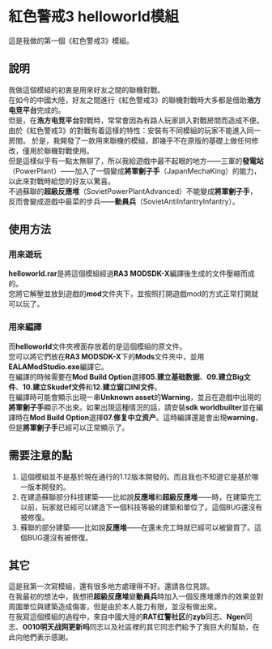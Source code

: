 # 紅色警戒3 helloworld模組  
這是我做的第一個《紅色警戒3》模組。  
## 說明  
我做這個模組的初衷是用來好友之間的聯機對戰。  
在如今的中國大陸，好友之間進行《紅色警戒3》的聯機對戰時大多都是借助**浩方电竞平台**完成的。  
但是，在**浩方电竞平台**對戰時，常常會因為有路人玩家誤入對戰房間而造成不便。  
由於《紅色警戒3》的對戰有着這樣的特性：安裝有不同模組的玩家不能進入同一房間。
於是，我開發了一款用來聯機的模組，即幾乎不在原版的基礎上做任何修改，僅用於聯機對戰使用。  
但是這樣似乎有一點太無聊了，所以我給遊戲中最不起眼的地方——三軍的**發電站**（PowerPlant）——加入了一個變成**將軍劊子手**（JapanMechaKing）的能力，以此來對戰時給您的好友以驚喜。  
不過蘇聯的**超級反應堆**（SovietPowerPlantAdvanced）不能變成**將軍劊子手**，反而會變成遊戲中最菜的步兵——**動員兵**（SovietAntiInfantryInfantry）。  
## 使用方法  
### 用來遊玩  
**helloworld.rar**是將這個模組經過**RA3 MODSDK-X**編譯後生成的文件壓縮而成的。  
您將它解壓並放到遊戲的**mod**文件夾下，並按照打開遊戲mod的方式正常打開就可以玩了。
### 用來編譯  
而**helloworld**文件夾裡面存放着的是這個模組的原文件。  
您可以將它們放在**RA3 MODSDK-X**下的**Mods**文件夾中，並用**EALAModStudio.exe**編譯它。  
在編譯的時候需要在**Mod Build Option**選擇**05.建立基础数据**、**09.建立Big文件**、**10.建立Skudef文件**和**12.建立窗口INI文件**。  
在編譯時可能會顯示出現一串**Unknown asset**的**Warning**，並且在遊戲中出現的**將軍劊子手**顯示不出來。如果出現這種情況的話，請安裝**sdk worldbuilter**並在編譯時在**Mod Build Option**選擇**07.修复中立资产**。這時編譯還是會出現**warning**，但是**將軍劊子手**已經可以正常顯示了。    
## 需要注意的點
1. 這個模組並不是基於現在通行的1.12版本開發的。而且我也不知道它是基於哪一版本開發的。  
2. 在建造蘇聯部分科技建築——比如說**反應堆**和**超級反應堆**——時，在建築完工以前，玩家就已經可以建造下一個科技等級的建築和單位了。這個BUG還沒有被修復。
3. 蘇聯的部分建築——比如說**反應堆**——在還未完工時就已經可以被變買了。這個BUG還沒有被修復。  
## 其它
這是我第一次寫模組，還有很多地方處理得不好。還請各位見諒。  
在我最初的想法中，我想把**超級反應堆**變**動員兵**時加入一個反應堆爆炸的效果並對周圍單位與建築造成傷害，但是由於本人能力有限，並沒有做出來。  
在我寫這個模組的過程中，來自中國大陸的**RAT红警社区**的**zyb**同志、**Ngen**同志、**0010明天战网更新吗**同志以及社區裡的其它同志們給予了我巨大的幫助，在此向他們表示感謝。  
